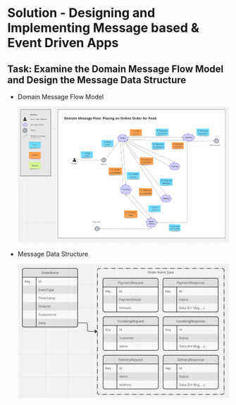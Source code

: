 # Solution - Designing and Implementing Message based & Event Driven Apps

## Task: Examine the Domain Message Flow Model and Design the Message Data Structure

- Domain Message Flow Model

    ![message-flow](../_images/message-flow.png)

- Message Data Structure

    ![message-flow-data-model](../_images/message-flow-data-model.png)